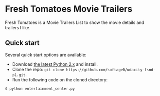 # Fresh Tomatoes Movie Trailers

Fresh Tomatoes is a Movie Trailers List to show the movie details and trailers I like.


## Quick start

Several quick start options are available:

* Download [the latest Python 2.x](https://www.python.org/downloads/) and install.
* Clone the repo: `git clone https://github.com/softage0/udacity-fsnd-p1.git`.
* Run the following code on the cloned directory:
```
$ python entertainment_center.py
```
